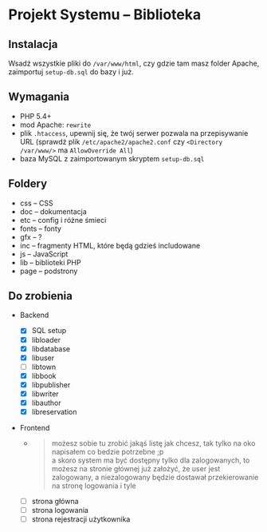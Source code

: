 # Projekt Systemu – Biblioteka

## Instalacja

Wsadź wszystkie pliki do `/var/www/html`, czy gdzie tam masz folder Apache, zaimportuj `setup-db.sql` do bazy i już.

## Wymagania

- PHP 5.4+
- mod Apache: `rewrite`
- plik `.htaccess`, upewnij się, że twój serwer pozwala na przepisywanie URL (sprawdź plik `/etc/apache2/apache2.conf` czy `<Directory /var/www/>` ma `AllowOverride All`)
- baza MySQL z zaimportowanym skryptem `setup-db.sql`

## Foldery

- css – CSS
- doc – dokumentacja
- etc – config i różne śmieci
- fonts – fonty
- gfx – ?
- inc – fragmenty HTML, które będą gdzieś includowane
- js – JavaScript
- lib – biblioteki PHP
- page – podstrony

## Do zrobienia

- Backend
	- [x] SQL setup
	- [x] libloader
	- [x] libdatabase
	- [x] libuser
	- [ ] libtown
	- [x] libbook
	- [x] libpublisher
	- [x] libwriter
	- [x] libauthor
	- [x] libreservation
- Frontend

	- > możesz sobie tu zrobić jakąś listę jak chcesz, tak tylko na oko napisałem co bedzie potrzebne ;p  
	  > a skoro system ma być dostępny tylko dla zalogowanych, to możesz na stronie głównej już założyć, że user jest zalogowany, a niezalogowany będzie dostawał przekierowanie na stronę logowania i tyle

	- [ ] strona główna
	- [ ] strona logowania
	- [ ] strona rejestracji użytkownika
